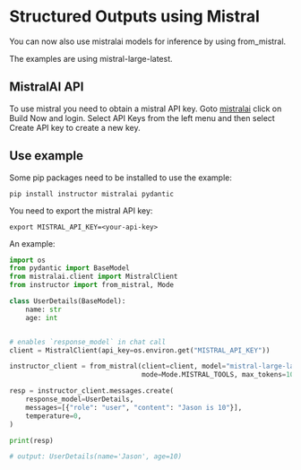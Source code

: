 # Structured Outputs using Mistral
You can now also use mistralai models for inference by using from_mistral.

The examples are using mistral-large-latest.

## MistralAI API
To use mistral you need to obtain a mistral API key.
Goto [mistralai](https://mistral.ai/) click on Build Now and login. Select API Keys from the left menu and then select 
Create API key to create a new key.

## Use example
Some pip packages need to be installed to use the example:
```
pip install instructor mistralai pydantic
```
You need to export the mistral API key:
```
export MISTRAL_API_KEY=<your-api-key>
```

An example:
```python
import os
from pydantic import BaseModel
from mistralai.client import MistralClient
from instructor import from_mistral, Mode

class UserDetails(BaseModel):
    name: str
    age: int


# enables `response_model` in chat call
client = MistralClient(api_key=os.environ.get("MISTRAL_API_KEY"))

instructor_client = from_mistral(client=client, model="mistral-large-latest", 
                                 mode=Mode.MISTRAL_TOOLS, max_tokens=1000)

resp = instructor_client.messages.create(
    response_model=UserDetails,
    messages=[{"role": "user", "content": "Jason is 10"}],
    temperature=0,
)

print(resp)

# output: UserDetails(name='Jason', age=10)
```

